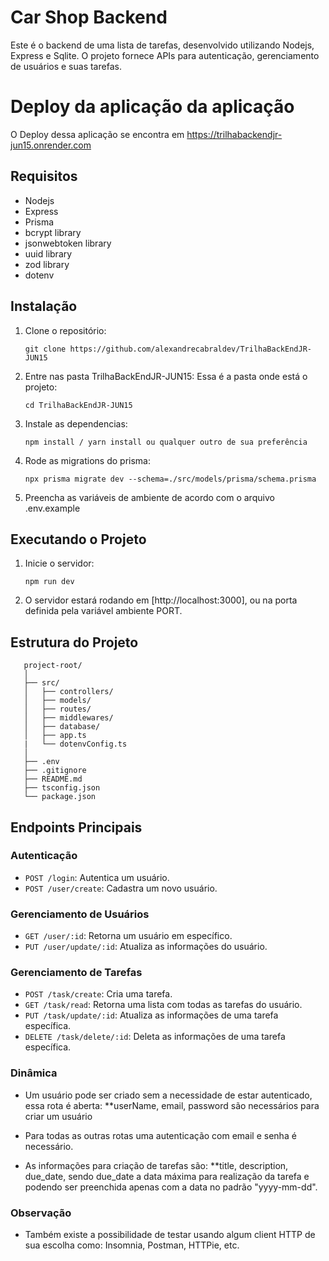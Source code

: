 # Car Shop Backend

Este é o backend de uma lista de tarefas, desenvolvido utilizando Nodejs, Express e Sqlite. O projeto fornece APIs para autenticação, gerenciamento de usuários e suas tarefas.

# Deploy da aplicação da aplicação

O Deploy dessa aplicação se encontra em https://trilhabackendjr-jun15.onrender.com

## Requisitos

- Nodejs
- Express
- Prisma
- bcrypt library
- jsonwebtoken library
- uuid library
- zod library
- dotenv

## Instalação

1. Clone o repositório:

    ```plaintext
    git clone https://github.com/alexandrecabraldev/TrilhaBackEndJR-JUN15
    ```

2. Entre nas pasta TrilhaBackEndJR-JUN15:
    Essa é a pasta onde está o projeto:

    ```plaintext
    cd TrilhaBackEndJR-JUN15
    ```
3. Instale as dependencias:

    ```plaintext
    npm install / yarn install ou qualquer outro de sua preferência
    ```
4. Rode as migrations do prisma:

    ```plaintext
    npx prisma migrate dev --schema=./src/models/prisma/schema.prisma
    ```
5. Preencha as variáveis de ambiente de acordo com o arquivo .env.example

## Executando o Projeto

1. Inicie o servidor:

    ```plaintext
    npm run dev
    ```

2. O servidor estará rodando em [http://localhost:3000], ou na porta definida pela variável ambiente PORT.

## Estrutura do Projeto


```plaintext
   project-root/
   │
   ├── src/
   │   ├── controllers/
   │   ├── models/
   │   ├── routes/
   │   ├── middlewares/
   │   ├── database/
   │   ├── app.ts
   |   └── dotenvConfig.ts
   │
   ├── .env
   ├── .gitignore
   ├── README.md
   ├── tsconfig.json
   └── package.json
   ```


## Endpoints Principais

### Autenticação

- `POST /login`: Autentica um usuário.
- `POST /user/create`: Cadastra um novo usuário.

### Gerenciamento de Usuários

- `GET /user/:id`: Retorna um usuário em específico.
- `PUT /user/update/:id`: Atualiza as informações do usuário.

### Gerenciamento de Tarefas

- `POST /task/create`: Cria uma tarefa.
- `GET /task/read`: Retorna uma lista com todas as tarefas do usuário.
- `PUT /task/update/:id`: Atualiza as informações de uma tarefa específica.
- `DELETE /task/delete/:id`: Deleta as informações de uma tarefa específica.

### Dinâmica

- Um usuário pode ser criado sem a necessidade de estar autenticado, essa rota é aberta:
    **userName, email, password são necessários para criar um usuário

- Para todas as outras rotas uma autenticação com email e senha é necessário.

- As informações para criação de tarefas são: 
    **title, description, due_date, sendo due_date a data máxima para realização da tarefa e podendo ser preenchida apenas com a data no padrão "yyyy-mm-dd".

### Observação

- Também existe a possibilidade de testar usando algum client HTTP de sua escolha como: Insomnia, Postman, HTTPie, etc.